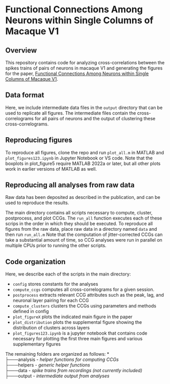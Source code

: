 # Functional Connections Among Neurons within Single Columns of Macaque V1
## Overview
This repository contains code for analyzing cross-correlations between the spikes trains of pairs of neurons in macaque V1 and generating the figures for the paper, [Functional Connections Among Neurons within Single Columns of Macaque V1](https://www.biorxiv.org/content/10.1101/2022.02.18.481095v1).

## Data format 
Here, we include intermediate data files in the `output` directory that can be used to replicate all figures. The intermediate files contain the cross-correlograms for all pairs of neurons and the output of clustering these cross-correlograms. 

## Reproducing figures
To reproduce all figures, clone the repo and run `plot_all.m` in MATLAB and `plot_figures123.ipynb` in Jupyter Notebook or VS code. Note that the boxplots in plot_figure5 require MATLAB 2022a or later, but all other plots work in earlier versions of MATLAB as well. 

## Reproducing all analyses from raw data
Raw data has been deposited as described in the publication, and can be used to reproduce the results.

The main directory contains all scripts necessary to compute, cluster, postprocess, and plot CCGs. The `run_all` function executes each of these scrips in the order in which they should be executed. To reproduce all figures from the raw data, place raw data in a directory named `data` and then run `run_all.m`  Note that the computation of jitter-corrected CCGs can take a substantial amount of time, so CCG analyses were run in parallel on multiple CPUs prior to running the other scripts. 

## Code organization 
Here, we describe each of the scripts in the main directory: 
* `config` stores constants for the analyses
* `compute_ccgs` computes all cross-correlograms for a given session. 
* `postprocess` extracts relevant CCG attributes such as the peak, lag, and neuronal layer pairing for each CCG
* `compute_clusters` clusters the CCGs using parameters and methods defined in config
* `plot_figureX` plots the indicated main figure in the paper
* `plot_distribution` plots the supplemental figure showing the distribution of clusters across layers
* `plot_figures123.ipynb` is a jupyter notebook that contains code necessary for plotting the first three main figures and various supplementary figures

The remaining folders are organized as follows: *\
├───analysis - *helper functions for computing CCGs* \
├───helpers - *generic helper functions* \
├───data - *spike trains from recordings (not currently included)* \
├───output - *intermediate output from analyses*
